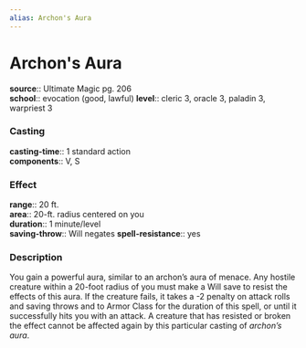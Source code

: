 ```yaml
---
alias: Archon's Aura
---
```


# Archon's Aura 

**source**:: Ultimate Magic pg. 206  
**school**:: evocation (good, lawful)
**level**:: cleric 3, oracle 3, paladin 3, warpriest 3

### Casting 

**casting-time**:: 1 standard action  
**components**:: V, S

### Effect 

**range**:: 20 ft.  
**area**:: 20-ft. radius centered on you  
**duration**:: 1 minute/level  
**saving-throw**:: Will negates
**spell-resistance**:: yes

### Description 

You gain a powerful aura, similar to an archon’s aura of menace. Any hostile creature within a 20-foot radius of you must make a Will save to resist the effects of this aura. If the creature fails, it takes a -2 penalty on attack rolls and saving throws and to Armor Class for the duration of this spell, or until it successfully hits you with an attack. A creature that has resisted or broken the effect cannot be affected again by this particular casting of *archon’s aura*.
